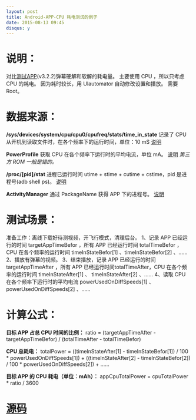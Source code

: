 ```yaml
---
layout: post
title: Android-APP-CPU 耗电测试的例子
date: 2015-08-13 09:45
disqus: y
---
```


# 说明：
对比[测试APP](http://app.bilibili.cn/)(v3.2.2)弹幕硬解和软解的耗电量。
主要使用 CPU ，所以只考虑 CPU 的耗电。
因为耗时较长，用 UIautomator 自动修改设置和播放。
需要 Root。

# 数据来源：
**/sys/devices/system/cpu/cpu0/cpufreq/stats/time_in_state**
记录了 CPU 从开机到读取文件时，在各个频率下的运行时间，单位：10 mS
[说明](https://www.kernel.org/doc/Documentation/cpu-freq/cpufreq-stats.txt)


**PowerProfile**
获取 CPU 在各个频率下运行时的平均电流，单位 mA。
[说明](https://source.android.com/devices/tech/power/index.html) 
*第三方 ROM 一般是错的。*

**/proc/[pid]/stat**
进程已运行时间 utime + stime + cutime + cstime，pid 是进程号(adb shell ps)。
[说明](https://www.kernel.org/doc/Documentation/filesystems/proc.txt)

**ActivityManager**
通过 PackageName 获得 APP 下的进程号。
[说明](http://developer.android.com/reference/android/app/ActivityManager.html)

# 测试场景：
准备工作：离线下载好待测视频，开飞行模式，清理后台。
1、记录 APP 已经运行的时间 targetAppTimeBefor ，所有 APP 已经运行时间 totalTimeBefor ，CPU 在各个频率的运行时间 timeInStateBefor[1] 、timeInStateBefor[2] 、……
2、播放有弹幕的视频。
3、结束播放，记录 APP 已经运行的时间 targetAppTimeAfter ，所有 APP 已经运行时间totalTimeAfter，CPU 在各个频率的运行时间 timeInStateAfter[1] 、 timeInStateAfter[2] 、……
4、读取 CPU 在各个频率下运行时的平均电流 powerUsedOnDiffSpeeds[1] 、powerUsedOnDiffSpeeds[2] 、……

# 计算公式：
**目标 APP 占总 CPU 时间的比例：**
ratio = (targetAppTimeAfter - targetAppTimeBefor) / (totalTimeAfter - totalTimeBefor)

**CPU 总耗电：**
totalPower  = ((timeInStateAfter[1] - timeInStateBefor[1]) / 100 * powerUsedOnDiffSpeeds[1]) +  ((timeInStateAfter[2] - timeInStateBefor[2]) / 100 * powerUsedOnDiffSpeeds[2]) + ……

**目标 APP 的 CPU 耗电（单位：mAh）：**
appCpuTotalPower  = cpuTotalPower * ratio / 3600

# [源码](https://github.com/sanlengjingvv/CpuConsumption)

